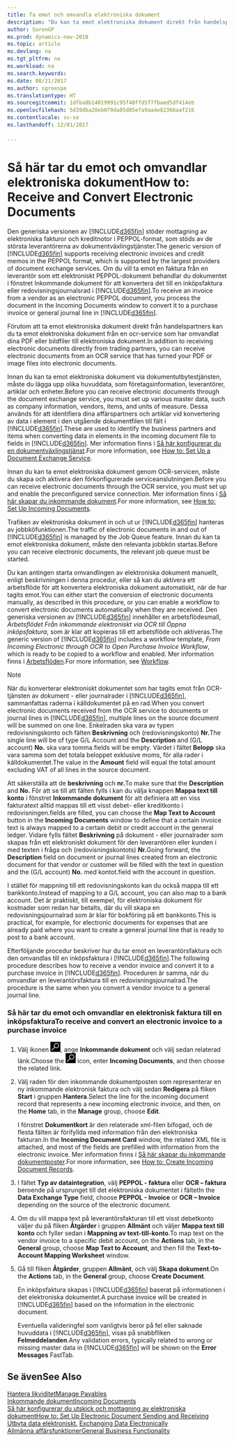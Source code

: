 ```yaml
---
title: Ta emot och omvandla elektroniska dokument
description: "Du kan ta emot elektroniska dokument direkt från handelspartner eller en OCR-tjänst."
author: SorenGP
ms.prod: dynamics-nav-2018
ms.topic: article
ms.devlang: na
ms.tgt_pltfrm: na
ms.workload: na
ms.search.keywords: 
ms.date: 08/21/2017
ms.author: sgroespe
ms.translationtype: HT
ms.sourcegitcommit: 1dfba8b14019991c95f40ffd5f7fbaed5df414eb
ms.openlocfilehash: 5d39dba28eb079da85d85efa9aa4e82366aaf216
ms.contentlocale: sv-se
ms.lasthandoff: 12/01/2017

---
```

# <a name="how-to-receive-and-convert-electronic-documents"></a><span data-ttu-id="fb2a2-103">Så här tar du emot och omvandlar elektroniska dokument</span><span class="sxs-lookup"><span data-stu-id="fb2a2-103">How to: Receive and Convert Electronic Documents</span></span>
<span data-ttu-id="fb2a2-104">Den generiska versionen av [!INCLUDE[d365fin](includes/d365fin_md.md)] stöder mottagning av elektroniska fakturor och kreditnotor i PEPPOL-format, som stöds av de största leverantörerna av dokumentväxlingstjänster.</span><span class="sxs-lookup"><span data-stu-id="fb2a2-104">The generic version of [!INCLUDE[d365fin](includes/d365fin_md.md)] supports receiving electronic invoices and credit memos in the PEPPOL format, which is supported by the largest providers of document exchange services.</span></span> <span data-ttu-id="fb2a2-105">Om du vill ta emot en faktura från en leverantör som ett elektroniskt PEPPOL-dokument behandlar du dokumentet i fönstret Inkommande dokument för att konvertera det till en inköpsfaktura eller redovisningsjournalsrad i [!INCLUDE[d365fin](includes/d365fin_md.md)].</span><span class="sxs-lookup"><span data-stu-id="fb2a2-105">To receive an invoice from a vendor as an electronic PEPPOL document, you process the document in the Incoming Documents window to convert it to a purchase invoice or general journal line in [!INCLUDE[d365fin](includes/d365fin_md.md)].</span></span>

 <span data-ttu-id="fb2a2-106">Förutom att ta emot elektroniska dokument direkt från handelspartners kan du ta emot elektroniska dokument från en ocr-service som har omvandlat dina PDF eller bildfiler till elektroniska dokument.</span><span class="sxs-lookup"><span data-stu-id="fb2a2-106">In addition to receiving electronic documents directly from trading partners, you can receive electronic documents from an OCR service that has turned your PDF or image files into electronic documents.</span></span>  

 <span data-ttu-id="fb2a2-107">Innan du kan ta emot elektroniska dokument via dokumentutbytestjänsten, måste du lägga upp olika huvuddata, som företagsinformation, leverantörer, artiklar och enheter.</span><span class="sxs-lookup"><span data-stu-id="fb2a2-107">Before you can receive electronic documents through the document exchange service, you must set up various master data, such as company information, vendors, items, and units of measure.</span></span> <span data-ttu-id="fb2a2-108">Dessa används för att identifiera dina affärspartners och artiklar vid konvertering av data i element i den utgående dokumentfilen till fält i [!INCLUDE[d365fin](includes/d365fin_md.md)].</span><span class="sxs-lookup"><span data-stu-id="fb2a2-108">These are used to identify the business partners and items when converting data in elements in the incoming document file to fields in [!INCLUDE[d365fin](includes/d365fin_md.md)].</span></span> <span data-ttu-id="fb2a2-109">Mer information finns i [Så här konfigurerar du en dokumentväxlingstjänst](across-how-to-set-up-a-document-exchange-service.md).</span><span class="sxs-lookup"><span data-stu-id="fb2a2-109">For more information, see [How to: Set Up a Document Exchange Service](across-how-to-set-up-a-document-exchange-service.md).</span></span>  

 <span data-ttu-id="fb2a2-110">Innan du kan ta emot elektroniska dokument genom OCR-servicen, måste du skapa och aktivera den förkonfigurerade serviceanslutningen.</span><span class="sxs-lookup"><span data-stu-id="fb2a2-110">Before you can receive electronic documents through the OCR service, you must set up and enable the preconfigured service connection.</span></span> <span data-ttu-id="fb2a2-111">Mer information finns i [Så här skapar du inkommande dokument](across-how-setup-income-documents.md).</span><span class="sxs-lookup"><span data-stu-id="fb2a2-111">For more information, see [How to: Set Up Incoming Documents](across-how-setup-income-documents.md).</span></span>  

 <span data-ttu-id="fb2a2-112">Trafiken av elektroniska dokument in och ut ur [!INCLUDE[d365fin](includes/d365fin_md.md)] hanteras av jobbköfunktionen.</span><span class="sxs-lookup"><span data-stu-id="fb2a2-112">The traffic of electronic documents in and out of [!INCLUDE[d365fin](includes/d365fin_md.md)] is managed by the Job Queue feature.</span></span> <span data-ttu-id="fb2a2-113">Innan du kan ta emot elektroniska dokument, måste den relevanta jobbkön startas.</span><span class="sxs-lookup"><span data-stu-id="fb2a2-113">Before you can receive electronic documents, the relevant job queue must be started.</span></span>  

 <span data-ttu-id="fb2a2-114">Du kan antingen starta omvandlingen av elektroniska dokument manuellt, enligt beskrivningen i denna procedur, eller så kan du aktivera ett arbetsflöde för att konvertera elektroniska dokument automatiskt, när de har tagits emot.</span><span class="sxs-lookup"><span data-stu-id="fb2a2-114">You can either start the conversion of electronic documents manually, as described in this procedure, or you can enable a workflow to convert electronic documents automatically when they are received.</span></span> <span data-ttu-id="fb2a2-115">Den generiska versionen av [!INCLUDE[d365fin](includes/d365fin_md.md)] innehåller en arbetsflödesmall, *Arbetsflödet Från inkommande elektroniskt via OCR till Öppna inköpsfaktura*, som är klar att kopieras till ett arbetsflöde och aktiveras.</span><span class="sxs-lookup"><span data-stu-id="fb2a2-115">The generic version of [!INCLUDE[d365fin](includes/d365fin_md.md)] includes a workflow template, *From Incoming Electronic through OCR to Open Purchase Invoice Workflow*, which is ready to be copied to a workflow and enabled.</span></span> <span data-ttu-id="fb2a2-116">Mer information finns i [Arbetsflöden](across-workflow.md).</span><span class="sxs-lookup"><span data-stu-id="fb2a2-116">For more information, see [Workflow](across-workflow.md).</span></span>  

> [!NOTE]  
>  <span data-ttu-id="fb2a2-117">När du konverterar elektroniskt dokumentet som har tagits emot från OCR-tjänsten av dokument - eller journalrader i [!INCLUDE[d365fin](includes/d365fin_md.md)],  sammanfattas raderna i källdokumentet på en rad.</span><span class="sxs-lookup"><span data-stu-id="fb2a2-117">When you convert electronic documents received from the OCR service to documents or journal lines in [!INCLUDE[d365fin](includes/d365fin_md.md)], multiple lines on the source document will be summed on one line.</span></span> <span data-ttu-id="fb2a2-118">Enkelraden ska vara av typen redovisningskonto och fälten **Beskrivning** och (redovisningskonto) **Nr.**</span><span class="sxs-lookup"><span data-stu-id="fb2a2-118">The single line will be of type G/L Account and the **Description** and (G/L account) **No.**</span></span> <span data-ttu-id="fb2a2-119">ska vara tomma.</span><span class="sxs-lookup"><span data-stu-id="fb2a2-119">fields will be empty.</span></span> <span data-ttu-id="fb2a2-120">Värdet i fältet **Belopp** ska vara samma som det totala beloppet exklusive moms, för alla rader i källdokumentet.</span><span class="sxs-lookup"><span data-stu-id="fb2a2-120">The value in the **Amount** field will equal the total amount excluding VAT of all lines in the source document.</span></span>  
>   
>  <span data-ttu-id="fb2a2-121">Att säkerställa att de **beskrivning** och **nr.**</span><span class="sxs-lookup"><span data-stu-id="fb2a2-121">To make sure that the **Description** and **No.**</span></span> <span data-ttu-id="fb2a2-122">För att se till att fälten fylls i kan du välja knappen **Mappa text till konto** i fönstret **Inkommande dokument** för att definiera att en viss fakturatext alltid mappas till ett visst debet- eller kreditkonto i redovisningen.</span><span class="sxs-lookup"><span data-stu-id="fb2a2-122">fields are filled, you can choose the **Map Text to Account** button in the **Incoming Documents** window to define that a certain invoice text is always mapped to a certain debit or credit account in the general ledger.</span></span> <span data-ttu-id="fb2a2-123">Vidare fylls fältet **Beskrivning** på dokument - eller journalrader som skapas från ett elektroniskt dokument för den leverantören eller kunden i med texten i fråga och (redovisningskontots) **Nr.**</span><span class="sxs-lookup"><span data-stu-id="fb2a2-123">Going forward, the **Description** field on document or journal lines created from an electronic document for that vendor or customer will be filled with the text in question and the (G/L account) **No.**</span></span> <span data-ttu-id="fb2a2-124">med kontot.</span><span class="sxs-lookup"><span data-stu-id="fb2a2-124">field with the account in question.</span></span>  
>   
>  <span data-ttu-id="fb2a2-125">I stället för mappning till ett redovisningskonto kan du också mappa till ett bankkonto.</span><span class="sxs-lookup"><span data-stu-id="fb2a2-125">Instead of mapping to a G/L account, you can also map to a bank account.</span></span> <span data-ttu-id="fb2a2-126">Det är praktiskt, till exempel, för elektroniska dokument för kostnader som redan har betalts, där du vill skapa en redovisningsjournalrad som är klar för bokföring på ett bankkonto.</span><span class="sxs-lookup"><span data-stu-id="fb2a2-126">This is practical, for example, for electronic documents for expenses that are already paid where you want to create a general journal line that is ready to post to a bank account.</span></span>  

 <span data-ttu-id="fb2a2-127">Efterföljande procedur beskriver hur du tar emot en leverantörsfaktura och den omvandlas till en inköpsfaktura i [!INCLUDE[d365fin](includes/d365fin_md.md)].</span><span class="sxs-lookup"><span data-stu-id="fb2a2-127">The following procedure describes how to receive a vendor invoice and convert it to a purchase invoice in [!INCLUDE[d365fin](includes/d365fin_md.md)].</span></span> <span data-ttu-id="fb2a2-128">Proceduren är samma, när du omvandlar en leverantörsfaktura till en redovisningsjournalrad.</span><span class="sxs-lookup"><span data-stu-id="fb2a2-128">The procedure is the same when you convert a vendor invoice to a general journal line.</span></span>  

### <a name="to-receive-and-convert-an-electronic-invoice-to-a-purchase-invoice"></a><span data-ttu-id="fb2a2-129">Så här tar du emot och omvandlar en elektronisk faktura till en inköpsfaktura</span><span class="sxs-lookup"><span data-stu-id="fb2a2-129">To receive and convert an electronic invoice to a purchase invoice</span></span>  

1.  <span data-ttu-id="fb2a2-130">Välj ikonen ![Söka efter sida eller rapport](media/ui-search/search_small.png "ikonen Söka efter sida eller rapport"), ange **Inkommande dokument** och välj sedan relaterad länk.</span><span class="sxs-lookup"><span data-stu-id="fb2a2-130">Choose the ![Search for Page or Report](media/ui-search/search_small.png "Search for Page or Report icon") icon, enter **Incoming Documents**, and then choose the related link.</span></span>  

2.  <span data-ttu-id="fb2a2-131">Välj raden för den inkommande dokumentposten som representerar en ny inkommande elektronisk faktura och välj sedan **Redigera** på fliken **Start** i gruppen **Hantera**.</span><span class="sxs-lookup"><span data-stu-id="fb2a2-131">Select the line for the incoming document record that represents a new incoming electronic invoice, and then, on the **Home** tab, in the **Manage** group, choose **Edit**.</span></span>  

     <span data-ttu-id="fb2a2-132">I fönstret **Dokumentkort** är den relaterade xml-filen bifogad, och de flesta fälten är förifyllda med information från den elektroniska fakturan.</span><span class="sxs-lookup"><span data-stu-id="fb2a2-132">In the **Incoming Document Card** window, the related XML file is attached, and most of the fields are prefilled with information from the electronic invoice.</span></span> <span data-ttu-id="fb2a2-133">Mer information finns i [Så här skapar du inkommande dokumentposter](across-how-create-income-document-records.md).</span><span class="sxs-lookup"><span data-stu-id="fb2a2-133">For more information, see [How to: Create Incoming Document Records](across-how-create-income-document-records.md).</span></span>  

3.  <span data-ttu-id="fb2a2-134">I fältet **Typ av dataintegration**, välj **PEPPOL - faktura** eller **OCR – faktura** beroende på ursprunget till det elektroniska dokumentet i fältet</span><span class="sxs-lookup"><span data-stu-id="fb2a2-134">In the **Data Exchange Type** field, choose **PEPPOL - Invoice** or **OCR – Invoice** depending on the source of the electronic document.</span></span>  

4.  <span data-ttu-id="fb2a2-135">Om du vill mappa text på leverantörsfakturan till ett visst debetkonto väljer du på fliken **Åtgärder** i gruppen **Allmänt** och väljer **Mappa text till konto** och fyller sedan i **Mappning av text-till-konto**.</span><span class="sxs-lookup"><span data-stu-id="fb2a2-135">To map text on the vendor invoice to a specific debit account, on the **Actions** tab, in the **General** group, choose **Map Text to Account**, and then fill the **Text-to-Account Mapping Worksheet** window.</span></span>  

5.  <span data-ttu-id="fb2a2-136">Gå till fliken **Åtgärder**, gruppen **Allmänt**, och välj **Skapa dokument**.</span><span class="sxs-lookup"><span data-stu-id="fb2a2-136">On the **Actions** tab, in the **General** group, choose **Create Document**.</span></span>  

     <span data-ttu-id="fb2a2-137">En inköpsfaktura skapas i [!INCLUDE[d365fin](includes/d365fin_md.md)] baserat på informationen i det elektroniska dokumentet.</span><span class="sxs-lookup"><span data-stu-id="fb2a2-137">A purchase invoice will be created in [!INCLUDE[d365fin](includes/d365fin_md.md)] based on the information in the electronic document.</span></span>  

     <span data-ttu-id="fb2a2-138">Eventuella valideringfel som vanligtvis beror på fel eller saknade huvuddata i [!INCLUDE[d365fin](includes/d365fin_md.md)], visas på snabbfliken **Felmeddelanden**.</span><span class="sxs-lookup"><span data-stu-id="fb2a2-138">Any validation errors, typically related to wrong or missing master data in [!INCLUDE[d365fin](includes/d365fin_md.md)] will be shown on the **Error Messages** FastTab.</span></span>  

## <a name="see-also"></a><span data-ttu-id="fb2a2-139">Se även</span><span class="sxs-lookup"><span data-stu-id="fb2a2-139">See Also</span></span>  
[<span data-ttu-id="fb2a2-140">Hantera likviditet</span><span class="sxs-lookup"><span data-stu-id="fb2a2-140">Manage Payables</span></span>](payables-manage-payables.md)  
[<span data-ttu-id="fb2a2-141">Inkommande dokument</span><span class="sxs-lookup"><span data-stu-id="fb2a2-141">Incoming Documents</span></span>](across-income-documents.md)  
[<span data-ttu-id="fb2a2-142">Så här konfigurerar du utskick och mottagning av elektroniska dokument</span><span class="sxs-lookup"><span data-stu-id="fb2a2-142">How to: Set Up Electronic Document Sending and Receiving</span></span>](across-how-to-set-up-electronic-document-sending-and-receiving.md)  
<span data-ttu-id="fb2a2-143">[Utbyta data elektroniskt.](across-data-exchange.md) </span><span class="sxs-lookup"><span data-stu-id="fb2a2-143">[Exchanging Data Electronically](across-data-exchange.md) </span></span>  
[<span data-ttu-id="fb2a2-144">Allmänna affärsfunktioner</span><span class="sxs-lookup"><span data-stu-id="fb2a2-144">General Business Functionality</span></span>](ui-across-business-areas.md)  

